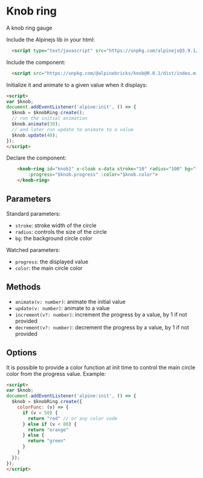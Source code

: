 # Knob ring

A knob ring gauge

Include the Alpinejs lib in your html:

```html
  <script type="text/javascript" src="https://unpkg.com/alpinejs@3.9.1/dist/cdn.min.js" defer></script>
```

Include the component:

```html
  <script src="https://unpkg.com/@alpinebricks/knob@0.0.1/dist/index.min.js"></script>
```

Initialize it and animate to a given value when it displays:

```html
<script>
var $knob;
document.addEventListener('alpine:init', () => {
  $knob = $knobRing.create();
  // run the initial animation
  $knob.animate(30);
  // and later run update to animate to a value
  $knob.update(40);
});
</script>
```

Declare the component:

```html
    <knob-ring id="knob1" x-cloak x-data stroke="10" radius="100" bg="lightgray"
        :progress="$knob.progress" :color="$knob.color">
    </knob-ring>
```

## Parameters

Standard parameters:

- `stroke`: stroke width of the circle
- `radius`: controls the size of the circle
- `bg`: the background circle color

Watched parameters:

- `progress`: the displayed value
- `color`: the main circle color

## Methods

- `animate(v: number)`: animate the initial value
- `update(v: number)`: animate to a value
- `increment(v?: number)`: increment the progress by a value, by 1 if not provided
- `decrement(v?: number)`: decrement the progress by a value, by 1 if not provided

## Options

It is possible to provide a color function at init time to control the main
circle color from the progress value. Example:

```html
<script>
var $knob;
document.addEventListener('alpine:init', () => {
  $knob = $knobRing.create({
    colorFunc: (v) => {
      if (v < 50) {
        return "red" // or any color code
      } else if (v < 80) {
        return "orange"
      } else {
        return "green"
      }
    }
  });
});
</script>
```
